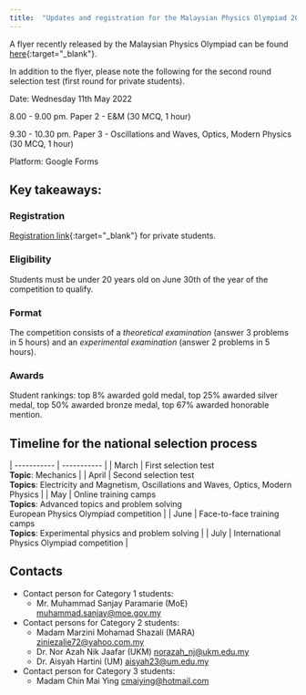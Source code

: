 ```yaml
---
title:  "Updates and registration for the Malaysian Physics Olympiad 2022"
---
```


A flyer recently released by the Malaysian Physics Olympiad can be found [here](https://drive.google.com/file/d/1W3DQUNVNhbFVX0t-NGxEkS9uFPNWes9O/view?usp=sharing){:target="_blank"}.

In addition to the flyer, please note the following for the second round selection test (first round for private students).

Date: Wednesday 11th May 2022

8.00 - 9.00 pm. Paper 2 - E&M (30 MCQ, 1 hour)

9.30 - 10.30 pm. Paper 3 - Oscillations and Waves, Optics, Modern Physics (30 MCQ, 1 hour)

Platform: Google Forms

## Key takeaways:
### Registration
[Registration link](https://forms.gle/bzLDxHdGN83L8JiX7){:target="_blank"} for private students.

### Eligibility
Students must be under 20 years old on June 30th of the year of the competition to qualify.

### Format
The competition consists of a *theoretical examination* (answer 3 problems in 5 hours) and an *experimental examination* (answer 2 problems in 5 hours).

### Awards
Student rankings: top 8% awarded gold medal, top 25% awarded silver
medal, top 50% awarded bronze medal, top 67% awarded honorable mention.

## Timeline for the national selection process

| ----------- | ----------- |
| March | First selection test<br>**Topic**: Mechanics |
| April | Second selection test<br>**Topics**: Electricity and Magnetism, Oscillations and Waves, Optics, Modern Physics |
| May | Online training camps<br>**Topics**: Advanced topics and problem solving<br>European Physics Olympiad competition |
| June | Face-to-face training camps<br>**Topics**: Experimental physics and problem solving |
| July | International Physics Olympiad competition |


## Contacts
- Contact person for Category 1 students:
    - Mr. Muhammad Sanjay Paramarie (MoE)
muhammad.sanjay@moe.gov.my
- Contact persons for Category 2 students:
    - Madam Marzini Mohamad Shazali (MARA)
ziniezalie72@yahoo.com.my
    - Dr. Nor Azah Nik Jaafar (UKM)
norazah_nj@ukm.edu.my
    - Dr. Aisyah Hartini (UM)
aisyah23@um.edu.my
- Contact person for Category 3 students:
    - Madam Chin Mai Ying
cmaiying@hotmail.com